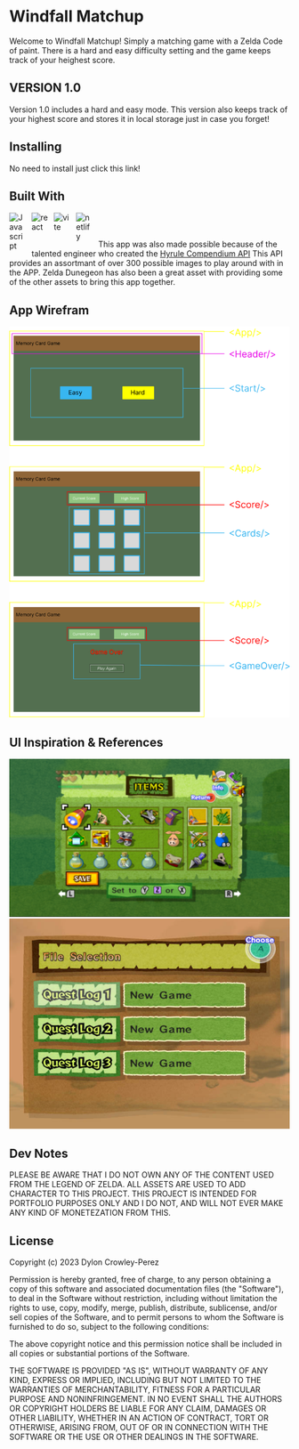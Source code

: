 # Windfall Matchup

Welcome to Windfall Matchup! Simply a matching game with a Zelda Code of paint. There is a hard and easy difficulty setting and the game keeps track of your heighest score.

## VERSION 1.0

Version 1.0 includes a hard and easy mode. This version also keeps track of your highest score and stores it in local storage just in case you forget!

## Installing

No need to install just click this link!

## Built With

<img src="https://cdn.jsdelivr.net/gh/devicons/devicon/icons/javascript/javascript-original.svg" align="left" alt="Javascript" width="30px" style="padding-right:10px;"/>
<img src="https://cdn.jsdelivr.net/gh/devicons/devicon/icons/react/react-original.svg" align="left" alt="react" width="30px" style="padding-right:10px;"/>
<img src="https://raw.githubusercontent.com/vitejs/vite/5684fcd8d27110d098b3e1c19d851f44251588f1/docs/public/logo.svg" align="left" alt="vite" width="30px" style="padding-right:10px;">
<img src="https://www.vectorlogo.zone/logos/netlify/netlify-icon.svg" align="left" alt="netlify" width="30px" style="padding-right:10px;">

<br></br>

This app was also made possible because of the talented engineer who created the <a href="https://gadhagod.github.io/Hyrule-Compendium-API/#/">Hyrule Compendium API</a> This API provides an assortmant of over 300 possible images to play around with in the APP. Zelda Dunegeon has also been a great asset with providing some of the other assets to bring this app together.

## App Wirefram

<img src='./memory-game/src/other/memory-wireframe.png' alt='wireframe'>

## UI Inspiration & References

<img src='./memory-game/src/other/ui-reference.png' alt='reference image'>
<img src='./memory-game/src/other/ui-reference2.jpg' alt='reference image'>

## Dev Notes

PLEASE BE AWARE THAT I DO NOT OWN ANY OF THE CONTENT USED FROM THE LEGEND OF ZELDA. ALL ASSETS ARE USED TO ADD CHARACTER TO THIS PROJECT. THIS PROJECT IS INTENDED FOR PORTFOLIO PURPOSES ONLY AND I DO NOT, AND WILL NOT EVER MAKE ANY KIND OF MONETEZATION FROM THIS.

## License

Copyright (c) 2023 Dylon Crowley-Perez

Permission is hereby granted, free of charge, to any person obtaining a copy of this software and associated documentation files (the "Software"), to deal in the Software without restriction, including without limitation the rights to use, copy, modify, merge, publish, distribute, sublicense, and/or sell copies of the Software, and to permit persons to whom the Software is furnished to do so, subject to the following conditions:

The above copyright notice and this permission notice shall be included in all copies or substantial portions of the Software.

THE SOFTWARE IS PROVIDED "AS IS", WITHOUT WARRANTY OF ANY KIND, EXPRESS OR IMPLIED, INCLUDING BUT NOT LIMITED TO THE WARRANTIES OF MERCHANTABILITY, FITNESS FOR A PARTICULAR PURPOSE AND NONINFRINGEMENT. IN NO EVENT SHALL THE AUTHORS OR COPYRIGHT HOLDERS BE LIABLE FOR ANY CLAIM, DAMAGES OR OTHER LIABILITY, WHETHER IN AN ACTION OF CONTRACT, TORT OR OTHERWISE, ARISING FROM, OUT OF OR IN CONNECTION WITH THE SOFTWARE OR THE USE OR OTHER DEALINGS IN THE SOFTWARE.
